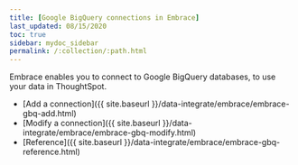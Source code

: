 ```yaml
---
title: [Google BigQuery connections in Embrace]
last_updated: 08/15/2020
toc: true
sidebar: mydoc_sidebar
permalink: /:collection/:path.html
---
```

Embrace enables you to connect to Google BigQuery databases, to use your data in ThoughtSpot.

- [Add a connection]({{ site.baseurl }}/data-integrate/embrace/embrace-gbq-add.html)
- [Modify a connection]({{ site.baseurl }}/data-integrate/embrace/embrace-gbq-modify.html)
- [Reference]({{ site.baseurl }}/data-integrate/embrace/embrace-gbq-reference.html)
